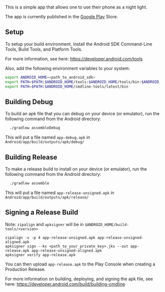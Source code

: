 This is a simple app that allows one to use their phone as a night light. 

The app is currently published in the [Google Play](https://play.google.com/store/apps/details?id=net.zurad.bob.whitenoisenightlight) Store.

## Setup

To setup your build environment, install the Android SDK Command-Line Tools, Build Tools, and Platform Tools. 

For more information, see here: https://developer.android.com/tools

Also, add the following environment variables to your system:
```bash
export ANDROID_HOME=<path_to_android_sdk>
export PATH=$PATH:$ANDROID_HOME/tools:$ANDROID_HOME/tools/bin:$ANDROID_HOME/platform-tools
export PATH=$PATH:$ANDROID_HOME/cmdline-tools/latest/bin
```

## Building Debug

To build an apk file that you can debug on your device (or emulator), run the following command from the Android directory:
```bash
  ./gradlew assembleDebug
```

This will put a file named `app-debug.apk` in `Android/app/build/outputs/apk/debug/`

## Building Release
To make a release build to install on your device (or emulator), run the following command from the Android directory:
```bash
  ./gradlew assemble
```

This will put a file named `app-release-unsigned.apk` in `Android/app/build/outputs/apk/release/`

## Signing a Release Build

Note: `zipalign` and `apksigner` will be in `$ANDROID_HOME/build-tools/<version>`
```
zipalign -v -p 4 app-release-unsigned.apk app-release-unsigned-aligned.apk
apksigner sign --ks <path_to_your_private_key>.jks --out app-release.apk app-release-unsigned-aligned.apk
apksigner verify app-release.apk
```

You can then upload `app-release.apk` to the Play Console when creating a Production Release.

For more information on building, deploying, and signing the apk file, see here: https://developer.android.com/build/building-cmdline
